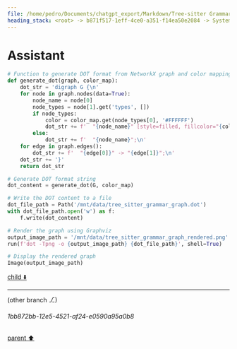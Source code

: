 ```yaml
---
file: /home/pedro/Documents/chatgpt_export/Markdown/Tree-sitter Grammar Visualization_ NetworkX & Graphviz.md
heading_stack: <root> -> b871f517-1eff-4ce0-a351-f14ea50e2084 -> System -> 10bdd2ac-112a-465d-8a80-9a7e6b87ee8a -> System -> aaa26ed0-25be-4ce1-881e-13f438a81018 -> User -> 16f82114-8497-4426-bb51-62a94559597a -> Assistant -> NetworkX -> Graphviz -> Combining NetworkX and Graphviz for Tree-sitter Grammar Visualization -> The Challenge -> The Approach -> Creative Ideas -> Technical Implementation -> Potential Pitfalls -> Conclusion -> aaa26fc9-1f37-46e5-9259-458a8d55dd15 -> User -> 9c564aec-e677-44c1-a480-a6c57d293462 -> Assistant -> a3eb6e27-f341-4b7a-a3d2-34f4cc84ec17 -> Assistant -> c52b2616-0df0-48a9-9a0a-0953bfbd2965 -> Tool -> ae11aab9-6f35-454c-94b2-c2c53890111e -> Assistant -> ca2f2a60-b9a3-4f93-9754-5ebe5ba70517 -> Assistant -> 8fba5a35-e974-4d97-ae80-844eb75c9ac4 -> Tool -> 6d10afb6-8dde-460d-9bad-821eb823350a -> Assistant -> cfa78ec0-6094-4895-a72e-3a426f4b264f -> Assistant -> 873bf5b9-8358-4f4b-828c-bc6c8c8b0cb2 -> Tool -> 1e02448a-70e8-498b-9928-ca9322d13faa -> Assistant -> aaa2f428-a377-42b7-a840-b7891498e057 -> User -> f63d0e39-9f0b-48d6-84eb-9062cb61b68e -> Assistant -> c6ac11e8-313a-4e50-9fdd-313705be3dee -> Assistant -> 326bbb63-28ff-4ade-9893-1f1b83ad81e9 -> Tool -> 35bfbcf8-aee4-4527-9f9c-8e48ebda444e -> Assistant -> 1377b9b9-b2c5-4e10-94a2-3e290eb55e68 -> Assistant -> eaa32754-88aa-408b-921f-31ceba106533 -> Tool -> d5b4e9e9-1c90-4e65-8d96-7566a2fa587a -> Assistant -> 8cd62838-1bb5-44ea-8f94-726fc542fad7 -> Assistant -> 772b6e7c-2a1c-4c38-bd54-e42a6183ecea -> Tool -> 4ba4cba3-8c7d-4235-b293-b38466f742c4 -> Assistant -> 653a44fa-cfa6-4406-98e7-9abf01c2ac86 -> Assistant
---
```

# Assistant

```python
# Function to generate DOT format from NetworkX graph and color mapping
def generate_dot(graph, color_map):
    dot_str = 'digraph G {\n'
    for node in graph.nodes(data=True):
        node_name = node[0]
        node_types = node[1].get('types', [])
        if node_types:
            color = color_map.get(node_types[0], '#FFFFFF')
            dot_str += f'  "{node_name}" [style=filled, fillcolor="{color}"];\n'
        else:
            dot_str += f'  "{node_name}";\n'
    for edge in graph.edges():
        dot_str += f'  "{edge[0]}" -> "{edge[1]}";\n'
    dot_str += '}'
    return dot_str

# Generate DOT format string
dot_content = generate_dot(G, color_map)

# Write the DOT content to a file
dot_file_path = Path('/mnt/data/tree_sitter_grammar_graph.dot')
with dot_file_path.open('w') as f:
    f.write(dot_content)

# Render the graph using Graphviz
output_image_path = '/mnt/data/tree_sitter_grammar_graph_rendered.png'
run(f'dot -Tpng -o {output_image_path} {dot_file_path}', shell=True)

# Display the rendered graph
Image(output_image_path)
```

[child ⬇️](#1bb872bb-12e5-4521-af24-e0590a95a0b8)

---

(other branch ⎇)
###### 1bb872bb-12e5-4521-af24-e0590a95a0b8
[parent ⬆️](#653a44fa-cfa6-4406-98e7-9abf01c2ac86)
